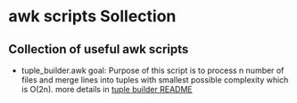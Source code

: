 # awk scripts Sollection
## Collection of useful awk scripts


- tuple_builder.awk
goal: Purpose of this script is to process n number of files and merge lines into tuples with smallest possible complexity which is O(2n).
more details in [tuple builder README](https://github.com/amitjerochim/awk_script_collection/blob/main/tuple_builder/README.md)

